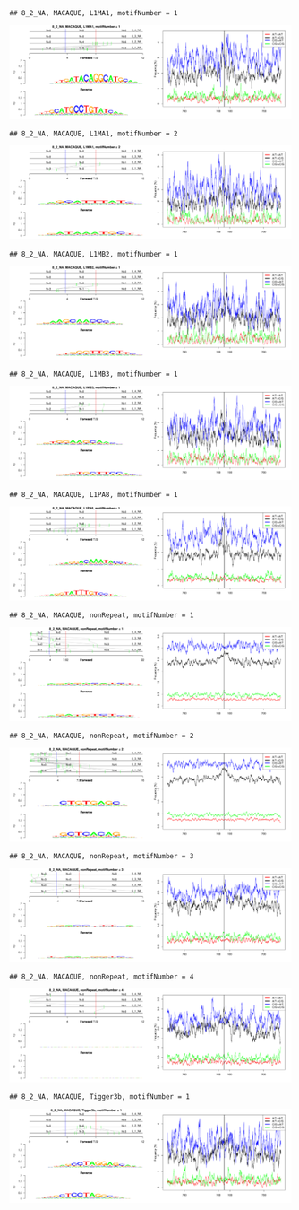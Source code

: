 

```
## 8_2_NA, MACAQUE, L1MA1, motifNumber = 1
```

![plot of chunk motifPValues](figure/motifPValues-1.png) 

```
## 8_2_NA, MACAQUE, L1MA1, motifNumber = 2
```

![plot of chunk motifPValues](figure/motifPValues-2.png) 

```
## 8_2_NA, MACAQUE, L1MB2, motifNumber = 1
```

![plot of chunk motifPValues](figure/motifPValues-3.png) 

```
## 8_2_NA, MACAQUE, L1MB3, motifNumber = 1
```

![plot of chunk motifPValues](figure/motifPValues-4.png) 

```
## 8_2_NA, MACAQUE, L1PA8, motifNumber = 1
```

![plot of chunk motifPValues](figure/motifPValues-5.png) 

```
## 8_2_NA, MACAQUE, nonRepeat, motifNumber = 1
```

![plot of chunk motifPValues](figure/motifPValues-6.png) 

```
## 8_2_NA, MACAQUE, nonRepeat, motifNumber = 2
```

![plot of chunk motifPValues](figure/motifPValues-7.png) 

```
## 8_2_NA, MACAQUE, nonRepeat, motifNumber = 3
```

![plot of chunk motifPValues](figure/motifPValues-8.png) 

```
## 8_2_NA, MACAQUE, nonRepeat, motifNumber = 4
```

![plot of chunk motifPValues](figure/motifPValues-9.png) 

```
## 8_2_NA, MACAQUE, Tigger3b, motifNumber = 1
```

![plot of chunk motifPValues](figure/motifPValues-10.png) 
  
